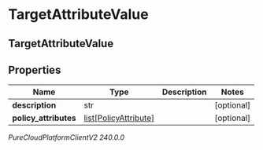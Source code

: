 # TargetAttributeValue

## TargetAttributeValue

## Properties

|Name | Type | Description | Notes|
|------------ | ------------- | ------------- | -------------|
| **description** | str |  | [optional] |
| **policy_attributes** | [list[PolicyAttribute]](PolicyAttribute) |  | [optional] |



_PureCloudPlatformClientV2 240.0.0_
